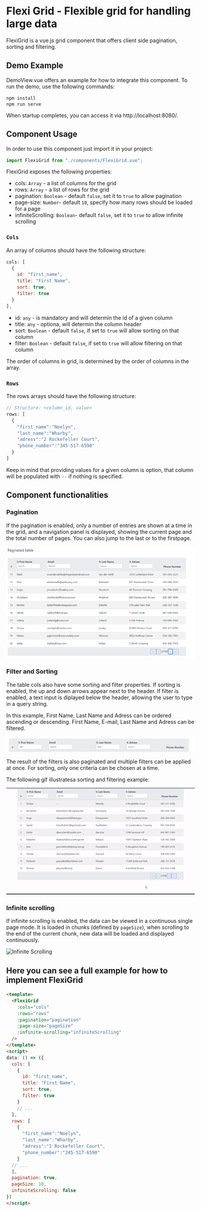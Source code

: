 # Flexi Grid - Flexible grid for handling large data
FlexiGrid is a vue.js grid component that offers client side pagination, sorting and filtering.


## Demo Example 
DemoView.vue offers an example for how to integrate this component.
To run the demo, use the following commands:

```
npm install
npm run serve
```

When startup completes, you can access it via http://localhost:8080/.

## Component Usage

In order to use this component just import it in your project:

```js
import FlexiGrid from "./components/FlexiGrid.vue";
```

<!--
```js
<template>
``` -->

FlexiGrid exposes the following properties:

* cols: `Array` - a list of columns for the grid 
* rows: `Array` - a list of rows for the grid
* pagination: `Boolean` - default `false`, set it to `true` to allow pagination
* page-size: `Number`- default `10`, specify how many rows should be loaded for a page
* infiniteScrolling: `Boolean`- default `false`, set it to `true` to allow infinite scrolling


### `Cols`
An array of columns should have the following structure:
```js
cols: [
  {
    id: "first_name",
    title: "First Name",
    sort: true,
    filter: true
  }
],
```
* id: `any` - is mandatory and will determin the id of a given column
* title: `any` - optiona, will determin the column header
* sort: `Boolean` - default `false`, if set to `true` will allow sorting on that column
* filter: `Boolean` - default `false`, if set to `true` will allow filtering on that column

The order of columns in grid, is determined by the order of columns in the array.

### `Rows`
The rows arrays should have the following structure:
```js
// Structure: <column_id, value>
rows: [
  {
    "first_name":"Noelyn",
    "last_name":"Wharby",
    "adress":"2 Rockefeller Court",
    "phone_number":"345-517-6590"
  }
]
```
Keep in mind that providing values for a given column is option, that column will be populated with  `--` if nothing is specified.

## Component functionalities

### Pagination

If the pagination is enabled, only a number of entries are shown at a time in the grid, and a navigation panel is displayed, showing the current page and the total number of pages. 
You can also jump to the last or to the firstpage.

![Pagination](src/assets/images/pagination.PNG)

### Filter and Sorting

The table cols also have some sorting and filter properties. If sorting is enabled, the up and down arrows appear next to the header. If filter is enabled, a text input is diplayed below the header, allowing the user to type in a query string.

In this example, First Name, Last Name and Adress can be ordered ascending or descending. First Name, E-mail, Last Name and Adress can be filtered. 

![Headers with filer and sort properties](src/assets/images/sortfilter.PNG)

The result of the filters is also paginated and multiple filters can be applied at once. For sorting, only one criteria can be chosen at a time. 

The following gif illustratesa sorting and filtering example:

![Filter and sort example](src/assets/images/filter-sort.GIF)


### Infinite scrolling

If infinite scrolling is enabled, the data can be viewed in a continuous single page mode. It is loaded in chunks (defined by `pageSize`), when scrolling to the end of the current chunk, new data will be loaded and displayed continuously.

![Infinite Scrolling](src/assets/images/infinite-scroll.GIF)

## Here you can see a full example for how to implement FlexiGrid
```html
<template>
  <FlexiGrid
    :cols="cols" 
    :rows="rows" 
    :pagination="pagination" 
    :page-size="pageSize"
    :infinite-scrolling="infiniteScrolling"
  />
</template>
<script>
data: () => ({
  cols: [
    {
      id: "first_name",
      title: "First Name",
      sort: true,
      filter: true
    }
    // ...
  ],
  rows: [
    {
      "first_name":"Noelyn",
      "last_name":"Wharby",
      "adress":"2 Rockefeller Court",
      "phone_number":"345-517-6590"
    }
  // ...
  ],
  pagination: true,
  pageSize: 10,
  infiniteScrolling: false
})
</script>
```